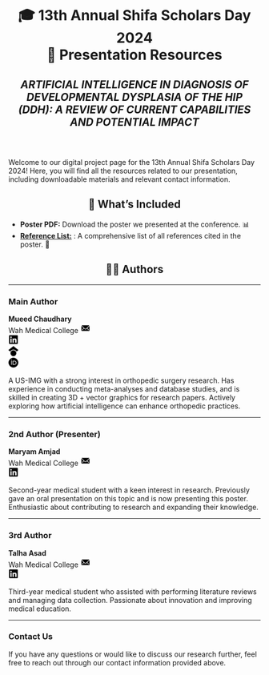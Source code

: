 <div align="center">
<h1>🎓 13th Annual Shifa Scholars Day 2024<br />📜 Presentation Resources</h1>
<h2><i>ARTIFICIAL INTELLIGENCE IN DIAGNOSIS OF DEVELOPMENTAL DYSPLASIA OF THE HIP (DDH): A REVIEW OF CURRENT CAPABILITIES AND POTENTIAL IMPACT</i><br /> </h2>
</div>

<br/>
Welcome to our digital project page for the 13th Annual Shifa Scholars Day 2024! Here, you will find all the resources related to our presentation, including downloadable materials and relevant contact information.

<div align="center">
<h2>📁 What’s Included</h2></div>

- **Poster PDF:** Download the poster we presented at the conference. 📊
- **[Reference List:](DOWNLOADS\References.txt)** : A comprehensive list of all references cited in the poster. 📄

<div align="center">
<h2>👩‍🔬 Authors</h2></div>

---

### Main Author

**Mueed Chaudhary**  
Wah Medical College
[![Email](icons\EMAIL.png)](mailto:Mueed.wmc@gmail.com)  
[![LinkedIn](icons\LINKEDIN.png)](https://www.linkedin.com/in/mueedc/)  
[![Google Scholar](icons/GSCHOLAR.png)](https://scholar.google.com/citations?user=AbfDPg0AAAAJ&hl=en)  
[![ORCID](icons/ORCID.png)](https://orcid.org/0009-0000-7129-1341)

A US-IMG with a strong interest in orthopedic surgery research. Has experience in conducting meta-analyses and database studies, and is skilled in creating 3D + vector graphics for research papers. Actively exploring how artificial intelligence can enhance orthopedic practices.

---

### 2nd Author (Presenter)

**Maryam Amjad**  
Wah Medical College
[![Email](icons/EMAIL.png)](mailto:your-email@gmail.com)  
[![LinkedIn](icons/LINKEDIN.png)](https://www.linkedin.com/in/aaa/)

Second-year medical student with a keen interest in research. Previously gave an oral presentation on this topic and is now presenting this poster. Enthusiastic about contributing to research and expanding their knowledge.

---

### 3rd Author

**Talha Asad**  
Wah Medical College
[![Email](icons/EMAIL.png)](mailto:your-email@gmail.com)  
[![LinkedIn](icons/LINKEDIN.png)](https://www.linkedin.com/in/aaa/)

Third-year medical student who assisted with performing literature reviews and managing data collection. Passionate about innovation and improving medical education.

---

### Contact Us

If you have any questions or would like to discuss our research further, feel free to reach out through our contact information provided above.
